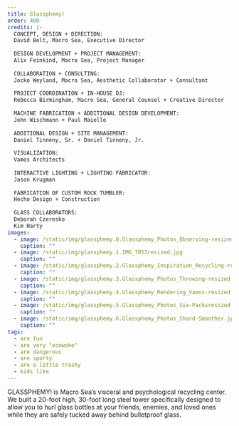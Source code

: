 ```yaml
---
title: Glassphemy!
order: 400
credits: |-
  CONCEPT, DESIGN + DIRECTION:  
  David Belt, Macro Sea, Executive Director  
    
  DESIGN DEVELOPMENT + PROJECT MANAGEMENT:  
  Alix Feinkind, Macro Sea, Project Manager  
    
  COLLABORATION + CONSULTING:  
  Jocko Weyland, Macro Sea, Aesthetic Collaborator + Consultant  
    
  PROJECT COORDINATION + IN-HOUSE DJ:  
  Rebecca Birmingham, Macro Sea, General Counsel + Creative Director  
    
  MACHINE FABRICATION + ADDITIONAL DESIGN DEVELOPMENT:  
  John Wischmann + Paul Maiello  
    
  ADDITIONAL DESIGN + SITE MANAGEMENT:  
  Daniel Tinneny, Sr. + Daniel Tinneny, Jr.  
    
  VISUALIZATION:  
  Vamos Architects  
    
  INTERACTIVE LIGHTING + LIGHTING FABRICATOR:  
  Jason Krugman  
    
  FABRICATION OF CUSTOM ROCK TUMBLER:  
  Hecho Design + Construction  
    
  GLASS COLLABORATORS:  
  Deborah Czeresko  
  Kim Harty
images:
  - image: /static/img/glassphemy.0.Glassphemy_Photos_Observing-resized.jpg
    caption: ""
  - image: /static/img/glassphemy.1.IMG_7053resized.jpg
    caption: ""
  - image: /static/img/glassphemy.2.Glassphemy_Inspiration_Recycling-resize1.jpg
    caption: ""
  - image: /static/img/glassphemy.3.Glassphemy_Photos_Throwing-resized.jpg
    caption: ""
  - image: /static/img/glassphemy.4.Glassphemy_Rendering_Vamos-resized.jpg
    caption: ""
  - image: /static/img/glassphemy.5.Glassphemy_Photos_Six-Packsresized.jpg
    caption: ""
  - image: /static/img/glassphemy.6.Glassphemy_Photos_Shard-Smoother.jpg
    caption: ""
tags:
  - are fun
  - are very "ecowoke"
  - are dangerous
  - are sporty
  - are a little trashy
  - kids like
---
```

GLASSPHEMY! is Macro Sea’s visceral and psychological recycling center. We built a 20-foot high, 30-foot long steel tower specifically designed to allow you to hurl glass bottles at your friends, enemies, and loved ones while they are safely tucked away behind bulletproof glass.
